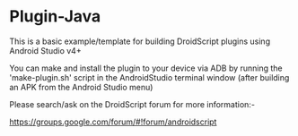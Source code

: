 # Plugin-Java

This is a basic example/template for building DroidScript plugins using Android Studio v4+

You can make and install the plugin to your device via ADB by running the 'make-plugin.sh' script in
the AndroidStudio terminal window (after building an APK from the Android Studio menu)
    
Please search/ask on the DroidScript forum for more information:- 

https://groups.google.com/forum/#!forum/androidscript
